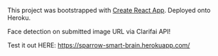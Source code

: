 This project was bootstrapped with [Create React App](https://github.com/facebook/create-react-app).
Deployed onto Heroku.

Face detection on submitted image URL via Clarifai API!

Test it out HERE: https://sparrow-smart-brain.herokuapp.com/
